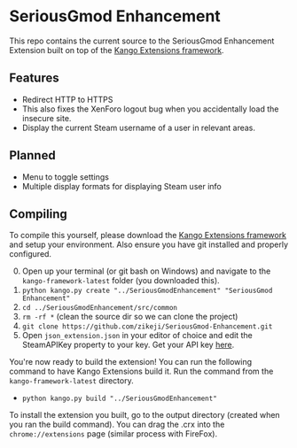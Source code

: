 SeriousGmod Enhancement
=============

This repo contains the current source to the SeriousGmod Enhancement Extension built on top of the [Kango Extensions framework](http://kangoextensions.com/).

Features
-----
* Redirect HTTP to HTTPS
 * This also fixes the XenForo logout bug when you accidentally load the insecure site.
* Display the current Steam username of a user in relevant areas.

Planned
-----
* Menu to toggle settings
* Multiple display formats for displaying Steam user info

Compiling
-----
To compile this yourself, please download the [Kango Extensions framework](http://kangoextensions.com/) and setup your environment. Also ensure you have git installed and properly configured.

0. Open up your terminal (or git bash on Windows) and navigate to the ```kango-framework-latest``` folder (you downloaded this).
0. ```python kango.py create "../SeriousGmodEnhancement" "SeriousGmod Enhancement"```
0. ```cd ../SeriousGmodEnhancement/src/common```
0. ```rm -rf *``` (clean the source dir so we can clone the project)
0. ```git clone https://github.com/zikeji/SeriousGmod-Enhancement.git```
0. Open ```json_extension.json``` in your editor of choice and edit the SteamAPIKey property to your key. Get your API key [here](https://steamcommunity.com/dev/apikey).

You're now ready to build the extension! You can run the following command to have Kango Extensions build it. Run the command from the ```kango-framework-latest``` directory.
* ```python kango.py build "../SeriousGmodEnhancement"```

To install the extension you built, go to the output directory (created when you ran the build command). You can drag the .crx into the ```chrome://extensions``` page (similar process with FireFox).